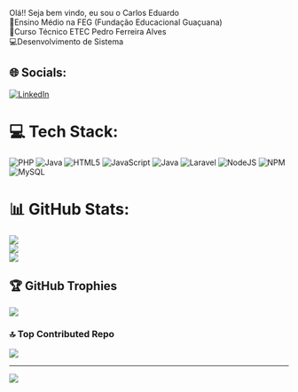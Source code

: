 Olá!! Seja bem vindo, eu sou o Carlos Eduardo <br>
📘Ensino Médio na FEG (Fundação Educacional Guaçuana)<br>📘Curso Técnico ETEC Pedro Ferreira Alves<br>💻Desenvolvimento de Sistema 


## 🌐 Socials:
[![LinkedIn](https://img.shields.io/badge/LinkedIn-%230077B5.svg?logo=linkedin&logoColor=white)](https://linkedin.com/in/https://www.linkedin.com/in/carlos-eduardo-castiglioni-b59483326/) 

# 💻 Tech Stack:
![PHP](https://img.shields.io/badge/php-%23777BB4.svg?style=for-the-badge&logo=php&logoColor=white) ![Java](https://img.shields.io/badge/java-%23ED8B00.svg?style=for-the-badge&logo=openjdk&logoColor=white) ![HTML5](https://img.shields.io/badge/html5-%23E34F26.svg?style=for-the-badge&logo=html5&logoColor=white) ![JavaScript](https://img.shields.io/badge/javascript-%23323330.svg?style=for-the-badge&logo=javascript&logoColor=%23F7DF1E) ![Java](https://img.shields.io/badge/java-%23ED8B00.svg?style=for-the-badge&logo=openjdk&logoColor=white) ![Laravel](https://img.shields.io/badge/laravel-%23FF2D20.svg?style=for-the-badge&logo=laravel&logoColor=white) ![NodeJS](https://img.shields.io/badge/node.js-6DA55F?style=for-the-badge&logo=node.js&logoColor=white) ![NPM](https://img.shields.io/badge/NPM-%23CB3837.svg?style=for-the-badge&logo=npm&logoColor=white) ![MySQL](https://img.shields.io/badge/mysql-4479A1.svg?style=for-the-badge&logo=mysql&logoColor=white)
# 📊 GitHub Stats:
![](https://github-readme-stats.vercel.app/api?username=Carlos-Eduardo-Castiglioni&theme=shadow_red&hide_border=false&include_all_commits=true&count_private=true)<br/>
![](https://github-readme-streak-stats.herokuapp.com/?user=Carlos-Eduardo-Castiglioni&theme=shadow_red&hide_border=false)<br/>
![](https://github-readme-stats.vercel.app/api/top-langs/?username=Carlos-Eduardo-Castiglioni&theme=shadow_red&hide_border=false&include_all_commits=true&count_private=true&layout=compact)

## 🏆 GitHub Trophies
![](https://github-profile-trophy.vercel.app/?username=Carlos-Eduardo-Castiglioni&theme=radical&no-frame=false&no-bg=false&margin-w=4)

### 🔝 Top Contributed Repo
![](https://github-contributor-stats.vercel.app/api?username=Carlos-Eduardo-Castiglioni&limit=5&theme=shadow_red&combine_all_yearly_contributions=true)

---
[![](https://visitcount.itsvg.in/api?id=Carlos-Eduardo-Castiglioni&icon=0&color=0)](https://visitcount.itsvg.in)

<!-- Proudly created with GPRM ( https://gprm.itsvg.in ) -->
